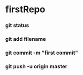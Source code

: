 # firstRepo



### git status
### git add filename
### git commit -m "first commit"
### git push -u origin master
